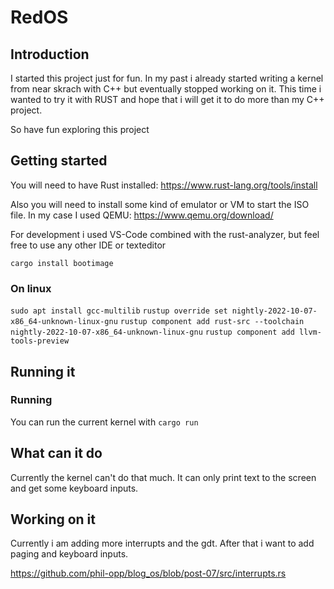 # RedOS

## Introduction

I started this project just for fun. In my past i already started writing a kernel from near skrach with C++ but eventually stopped working on it. This time i wanted to try it with RUST and hope that i will get it to do more than my C++ project.

So have fun exploring this project

## Getting started

You will need to have Rust installed:
https://www.rust-lang.org/tools/install

Also you will need to install some kind of emulator or VM to start the ISO file.
In my case I used QEMU:
https://www.qemu.org/download/

For development i used VS-Code combined with the rust-analyzer, but feel free to use any other IDE or texteditor

`cargo install bootimage`

### On linux

`sudo apt install gcc-multilib`
`rustup override set nightly-2022-10-07-x86_64-unknown-linux-gnu`
`rustup component add rust-src --toolchain nightly-2022-10-07-x86_64-unknown-linux-gnu`
`rustup component add llvm-tools-preview `

## Running it

### Running

You can run the current kernel with `cargo run`

## What can it do

Currently the kernel can't do that much. It can only print text to the screen and get some keyboard inputs.

## Working on it

Currently i am adding more interrupts and the gdt.
After that i want to add paging and keyboard inputs.

https://github.com/phil-opp/blog_os/blob/post-07/src/interrupts.rs
